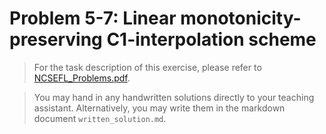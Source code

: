 # Problem 5-7: Linear monotonicity-preserving C1-interpolation scheme

> For the task description of this exercise, please refer to [NCSEFL_Problems.pdf](
https://www.sam.math.ethz.ch/~grsam/NumMeth/HOMEWORK/NCSEFL_Problems.pdf). 

> You may hand in any handwritten solutions directly to your teaching assistant. Alternatively, you may write them in the markdown document `written_solution.md`.
